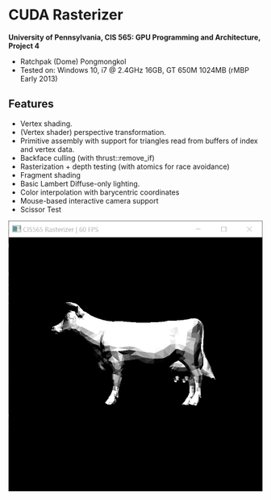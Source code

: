 CUDA Rasterizer
===============

**University of Pennsylvania, CIS 565: GPU Programming and Architecture, Project 4**

* Ratchpak (Dome) Pongmongkol
* Tested on: Windows 10, i7 @ 2.4GHz 16GB, GT 650M 1024MB (rMBP Early 2013)

## Features

- Vertex shading.
- (Vertex shader) perspective transformation.
- Primitive assembly with support for triangles read from buffers of index and vertex data.
- Backface culling (with thrust::remove_if)
- Rasterization + depth testing (with atomics for race avoidance)
- Fragment shading 
- Basic Lambert Diffuse-only lighting.
- Color interpolation with barycentric coordinates
- Mouse-based interactive camera support
- Scissor Test

![](Capture.PNG)

